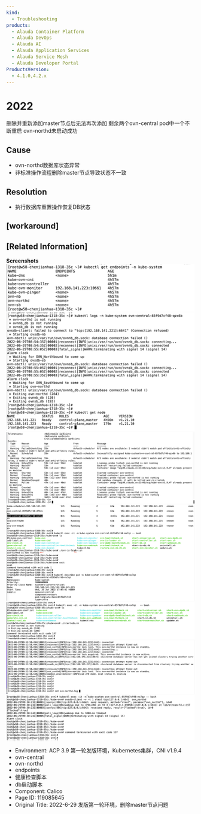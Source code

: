 ```yaml
---
kind:
  - Troubleshooting
products:
  - Alauda Container Platform
  - Alauda DevOps
  - Alauda AI
  - Alauda Application Services
  - Alauda Service Mesh
  - Alauda Developer Portal
ProductsVersion:
  - 4.1.0,4.2.x
---
```

<!-- A type of document that involves encountering a fault, diagnosing it, performing root cause analysis, and providing solutions. -->

# 2022

删除并重新添加master节点后无法再次添加 剩余两个ovn-central pod中一个不断重启 ovn-northd未启动成功

## Cause
- ovn-northd数据库状态异常
- 非标准操作流程删除master节点导致状态不一致

## Resolution
- 执行数据库重置操作恢复DB状态

## [workaround]

## [Related Information]
**Screenshots**
![](assets/2022-6-29-fa-ban-di-yi-lun-huan-jing-shan-chu-masterjie-dian-wen-ti/image2022-6-30_10-10-41.png)
![](assets/2022-6-29-fa-ban-di-yi-lun-huan-jing-shan-chu-masterjie-dian-wen-ti/image2022-6-30_10-9-53.png)
![](assets/2022-6-29-fa-ban-di-yi-lun-huan-jing-shan-chu-masterjie-dian-wen-ti/image2022-6-30_10-16-9.png)
![](assets/2022-6-29-fa-ban-di-yi-lun-huan-jing-shan-chu-masterjie-dian-wen-ti/image2022-6-30_10-17-12.png)
![](assets/2022-6-29-fa-ban-di-yi-lun-huan-jing-shan-chu-masterjie-dian-wen-ti/image2022-6-30_10-17-30.png)
![](assets/2022-6-29-fa-ban-di-yi-lun-huan-jing-shan-chu-masterjie-dian-wen-ti/image2022-6-30_10-18-3.png)
![](assets/2022-6-29-fa-ban-di-yi-lun-huan-jing-shan-chu-masterjie-dian-wen-ti/image2022-6-30_10-18-36.png)
- Environment: ACP 3.9 第一轮发版环境，Kubernetes集群，CNI v1.9.4
- ovn-central
- ovn-northd
- endpoints
- 健康检查脚本
- db启动脚本
- Component: Calico
- Page ID: 119085645
- Original Title: 2022-6-29 发版第一轮环境，删除master节点问题
